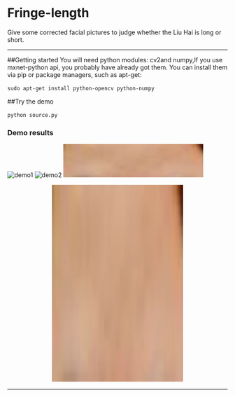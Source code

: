 # Fringe-length
Give some corrected facial pictures to judge whether the Liu Hai is long or short.


-------------------
##Getting started
You will need python modules: cv2and numpy,If you use mxnet-python api, you probably have already got them. You can install them via pip or package managers, such as apt-get:
```
sudo apt-get install python-opencv python-numpy
```
##Try the demo
```
python source.py
```
### Demo results
![demo1](https://github.com/sunrongda/Fringe-length/tree/master/assets/1.png)
![demo2](https://github.com/sunrongda/Fringe-length/tree/master/assets/2.jpeg)
![demo3](https://github.com/sunrongda/Fringe-length/blob/master/assets/1.png)
<div align=center><img src="https://github.com/sunrongda/Fringe-length/blob/master/assets/1.png" width="300" height="450" ><div>

-------------------
